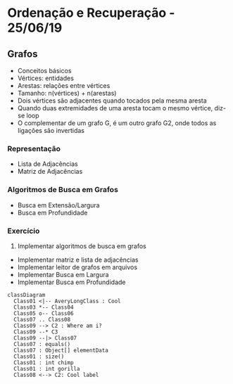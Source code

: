 # Ordenação e Recuperação - 25/06/19

## Grafos
- Conceitos básicos
- Vértices: entidades
- Arestas: relações entre vértices
- Tamanho: n(vértices) + n(arestas)
- Dois vértices são adjacentes quando tocados pela mesma aresta
- Quando duas extremidades de uma aresta tocam o mesmo vértice, diz-se loop
- O complementar de um grafo G, é um outro grafo G2, onde todos as ligações são invertidas

### Representação
- Lista de Adjacências
- Matriz de Adjacências

### Algoritmos de Busca em Grafos
- Busca em Extensão/Largura
- Busca em Profundidade

### Exercício
1. Implementar algoritmos de busca em grafos
- Implementar matriz e lista de adjacências
- Implementar leitor de grafos em arquivos
- Implementar Busca em Largura
- Implementar Busca em Profundidade

```mermaid
classDiagram
  Class01 <|-- AveryLongClass : Cool
  Class03 *-- Class04
  Class05 o-- Class06
  Class07 .. Class08
  Class09 --> C2 : Where am i?
  Class09 --* C3
  Class09 --|> Class07
  Class07 : equals()
  Class07 : Object[] elementData
  Class01 : size()
  Class01 : int chimp
  Class01 : int gorilla
  Class08 <--> C2: Cool label
```

